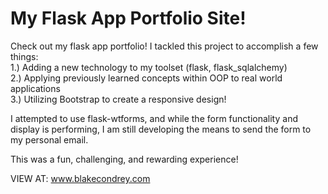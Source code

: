 # My Flask App Portfolio Site!
Check out my flask app portfolio!
I tackled this project to accomplish a few things: <br>
1.) Adding a new technology to my toolset (flask, flask_sqlalchemy)<br>
2.) Applying previously learned concepts within OOP to real world applications<br>
3.) Utilizing Bootstrap to create a responsive design!<br>

I attempted to use flask-wtforms, and while the form functionality and display is performing, I am still developing the means to send the form to my personal email.

This was a fun, challenging, and rewarding experience!


VIEW AT:
www.blakecondrey.com
